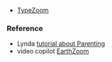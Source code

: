 
- [TypeZoom](https://www.dropbox.com/s/6zi5xnib6o2hw4c/typezoom2013.zip)

### Reference 
- Lynda [tutorial about Parenting](http://www.lynda.com/course20/After-Effects-tutorials/Parenting-basics/79652/116877-4.html)
- video copilot [EarthZoom](http://www.videocopilot.net/tutorials/earth_zoom/)

